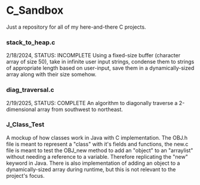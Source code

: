 # C_Sandbox
Just a repository for all of my here-and-there C projects.

### stack_to_heap.c
2/18/2024, STATUS: INCOMPLETE
Using a fixed-size buffer (character array of size 50), take in infinite user input strings, condense them to strings of appropriate length based on user-input, save them in a dynamically-sized array along with their size somehow.

### diag_traversal.c
2/19/2025, STATUS: COMPLETE
An algorithm to diagonally traverse a 2-dimensional array from southwest to northeast.

### J_Class_Test
A mockup of how classes work in Java with C implementation. The OBJ.h file is meant to represent a "class" with it's fields and functions, the new.c file is meant to test the OBJ_new method to add an "object" to an "arraylist" without needing a reference to a variable. Therefore replicating the "new" keyword in Java. There is also implementation of adding an object to a dynamically-sized array during runtime, but this is not relevant to the project's focus.
